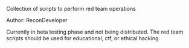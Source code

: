 Collection of scripts to perform red team operations

Author: ReconDeveloper

Currently in beta testing phase and not being distributed. The red team scripts should be used for educational, ctf, or ethical hacking.
